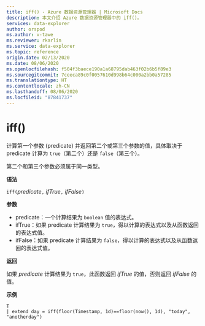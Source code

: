```yaml
---
title: iff() - Azure 数据资源管理器 | Microsoft Docs
description: 本文介绍 Azure 数据资源管理器中的 iff()。
services: data-explorer
author: orspod
ms.author: v-tawe
ms.reviewer: rkarlin
ms.service: data-explorer
ms.topic: reference
origin.date: 02/13/2020
ms.date: 08/06/2020
ms.openlocfilehash: f504f3baece190a1a68795dab463f02b6b5f89e3
ms.sourcegitcommit: 7ceeca89c0f0057610d998b64c000a2bb0a57285
ms.translationtype: HT
ms.contentlocale: zh-CN
ms.lasthandoff: 08/06/2020
ms.locfileid: "87841737"
---
```

# <a name="iff"></a>iff()

计算第一个参数 (predicate) 并返回第二个或第三个参数的值，具体取决于 predicate 计算为 `true`（第二个）还是 `false`（第三个）。

第二个和第三个参数必须属于同一类型。

**语法**

`iff(`*predicate*`,` *ifTrue*`,` *ifFalse*`)`

**参数**

* predicate：一个计算结果为 `boolean` 值的表达式。
* ifTrue：如果 predicate 计算结果为 `true`，得以计算的表达式以及从函数返回的表达式值。
* ifFalse：如果 predicate 计算结果为 `false`，得以计算的表达式以及从函数返回的表达式值。

**返回**

如果 *predicate* 计算结果为 `true`，此函数返回 *ifTrue* 的值，否则返回 *ifFalse* 的值。

**示例**

```kusto
T 
| extend day = iff(floor(Timestamp, 1d)==floor(now(), 1d), "today", "anotherday")
```